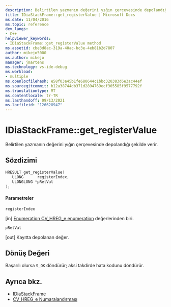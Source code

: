 ```yaml
---
description: Belirtilen yazmanın değerini yığın çerçevesinde depolandığı şekilde verir.
title: IDiaStackFrame::get_registerValue | Microsoft Docs
ms.date: 11/04/2016
ms.topic: reference
dev_langs:
- C++
helpviewer_keywords:
- IDiaStackFrame::get_registerValue method
ms.assetid: cbe3d8ac-319a-40ac-bc3e-4eb81b2d7807
author: mikejo5000
ms.author: mikejo
manager: jmartens
ms.technology: vs-ide-debug
ms.workload:
- multiple
ms.openlocfilehash: e58f03a45b1fe680644c1bbc320383d6e3ac44ef
ms.sourcegitcommit: b12a38744db371d2894769ecf305585f9577792f
ms.translationtype: MT
ms.contentlocale: tr-TR
ms.lasthandoff: 09/13/2021
ms.locfileid: "126628947"
---
```

# <a name="idiastackframeget_registervalue"></a>IDiaStackFrame::get_registerValue
Belirtilen yazmanın değerini yığın çerçevesinde depolandığı şekilde verir.

## <a name="syntax"></a>Sözdizimi

```C++
HRESULT get_registerValue(
   ULONG      registerIndex,
   ULONGLONG *pRetVal
);
```

#### <a name="parameters"></a>Parametreler
 `registerIndex`

[in] [Enumeration CV_HREG_e enumeration](../../debugger/debug-interface-access/cv-hreg-e.md) değerlerinden biri.

 `pRetVal`

[out] Kayıtta depolanan değer.

## <a name="return-value"></a>Dönüş Değeri
 Başarılı olursa `S_OK` döndürür; aksi takdirde hata kodunu döndürür.

## <a name="see-also"></a>Ayrıca bkz.
- [IDiaStackFrame](../../debugger/debug-interface-access/idiastackframe.md)
- [CV_HREG_e Numaralandırması](../../debugger/debug-interface-access/cv-hreg-e.md)
